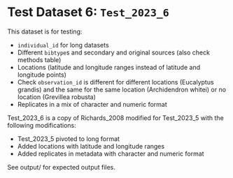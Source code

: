 
# Test Dataset 6: `Test_2023_6`

This dataset is for testing:
- `individual_id` for long datasets
- Different `bibtype`s and secondary and original sources (also check methods table)
- Locations (latitude and longitude ranges instead of latitude and longitude points)
- Check `observation_id` is different for different locations (Eucalyptus grandis) and the same for the same location (Archidendron whitei) or no location (Grevillea robusta)
- Replicates in a mix of character and numeric format

Test_2023_6 is a copy of Richards_2008 modified for Test_2023_5 with the following modifications:
- Test_2023_5 pivoted to long format
- Added locations with latitude and longitude ranges
- Added replicates in metadata with character and numeric format

See output/ for expected output files.
